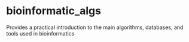 # bioinformatic_algs
Provides a practical introduction to the main algorithms, databases, and tools used in bioinformatics
